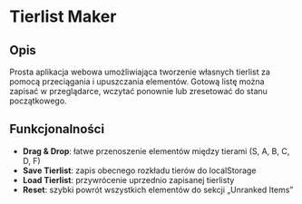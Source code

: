 # Tierlist Maker

## Opis

Prosta aplikacja webowa umożliwiająca tworzenie własnych tierlist za pomocą przeciągania i upuszczania elementów. Gotową listę można zapisać w przeglądarce, wczytać ponownie lub zresetować do stanu początkowego.

## Funkcjonalności

- **Drag & Drop**: łatwe przenoszenie elementów między tierami (S, A, B, C, D, F)  
- **Save Tierlist**: zapis obecnego rozkładu tierów do localStorage  
- **Load Tierlist**: przywrócenie uprzednio zapisanej tierlisty  
- **Reset**: szybki powrót wszystkich elementów do sekcji „Unranked Items”  
